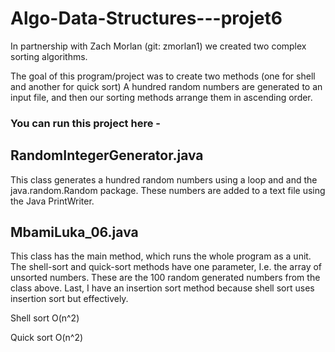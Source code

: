 # Algo-Data-Structures---projet6
In partnership with Zach Morlan (git: zmorlan1) we created two complex sorting algorithms.


The goal of this program/project was to create two methods (one for shell and another for quick sort)
A hundred random numbers are generated to an input file, and then our sorting methods arrange them in
ascending order.


### You can run this project here -


## RandomIntegerGenerator.java
This class generates a hundred random numbers using a loop and
and the java.random.Random package. These numbers are added to a text file
using the Java PrintWriter.


## MbamiLuka_06.java
This class has the main method, which runs the whole program as a unit.
The shell-sort and quick-sort methods have one parameter, I.e. the array of unsorted numbers.
These are the 100 random generated numbers from the class above.
Last, I have an insertion sort method because shell sort uses insertion sort but effectively.

Shell sort O(n^2)

Quick sort O(n^2)

